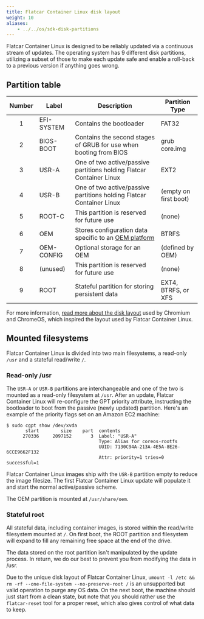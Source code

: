 ```yaml
---
title: Flatcar Container Linux disk layout
weight: 10
aliases:
    - ../../os/sdk-disk-partitions
---
```


Flatcar Container Linux is designed to be reliably updated via a continuous stream of updates. The operating system has 9 different disk partitions, utilizing a subset of those to make each update safe and enable a roll-back to a previous version if anything goes wrong.

## Partition table

| Number | Label      | Description                                                       | Partition Type        |
|:------:|------------|-------------------------------------------------------------------|-----------------------|
| 1      | EFI-SYSTEM | Contains the bootloader                                           | FAT32                 |
| 2      | BIOS-BOOT  | Contains the second stages of GRUB for use when booting from BIOS | grub core.img         |
| 3      | USR-A      | One of two active/passive partitions holding Flatcar Container Linux      | EXT2                  |
| 4      | USR-B      | One of two active/passive partitions holding Flatcar Container Linux      | (empty on first boot) |
| 5      | ROOT-C     | This partition is reserved for future use                         | (none)                |
| 6      | OEM        | Stores configuration data specific to an [OEM platform][OEM docs] | BTRFS                 |
| 7      | OEM-CONFIG | Optional storage for an OEM                                       | (defined by OEM)      |
| 8      | (unused)   | This partition is reserved for future use                         | (none)                |
| 9      | ROOT       | Stateful partition for storing persistent data                    | EXT4, BTRFS, or XFS   |

For more information, [read more about the disk layout][chromium disk format] used by Chromium and ChromeOS, which inspired the layout used by Flatcar Container Linux.

[OEM docs]: ../../installing/community-platforms/notes-for-distributors
[chromium disk format]: https://chromium.googlesource.com/chromiumos/docs/+/HEAD/disk_format.md

## Mounted filesystems

Flatcar Container Linux is divided into two main filesystems, a read-only `/usr` and a stateful read/write `/`.

### Read-only /usr

The `USR-A` or `USR-B` partitions are interchangeable and one of the two is mounted as a read-only filesystem at `/usr`. After an update, Flatcar Container Linux will re-configure the GPT priority attribute, instructing the bootloader to boot from the passive (newly updated) partition. Here's an example of the priority flags set on an Amazon EC2 machine:

```shell
$ sudo cgpt show /dev/xvda
       start        size    part  contents
      270336     2097152       3  Label: "USR-A"
                                  Type: Alias for coreos-rootfs
                                  UUID: 7130C94A-213A-4E5A-8E26-6CCE9662F132
                                  Attr: priority=1 tries=0 successful=1
```

Flatcar Container Linux images ship with the `USR-B` partition empty to reduce the image filesize. The first Flatcar Container Linux update will populate it and start the normal active/passive scheme.

The OEM partition is mounted at `/usr/share/oem`.

### Stateful root

All stateful data, including container images, is stored within the read/write filesystem mounted at `/`. On first boot, the ROOT partition and filesystem will expand to fill any remaining free space at the end of the drive.

The data stored on the root partition isn't manipulated by the update process. In return, we do our best to prevent you from modifying the data in /usr.

Due to the unique disk layout of Flatcar Container Linux, `umount -l /etc && rm -rf --one-file-system --no-preserve-root /` is an unsupported but valid operation to purge any OS data. On the next boot, the machine should just start from a clean state, but note that you should rather use the `flatcar-reset` tool for a proper reset, which also gives control of what data to keep.

[provisioning]: ../../provisioning
[boot process]: ../../provisioning/ignition/boot-process
